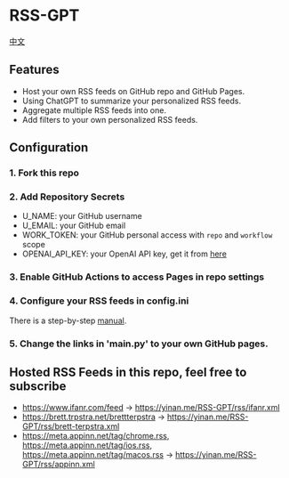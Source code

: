 # RSS-GPT

[中文](README-zh.md)

## Features
- Host your own RSS feeds on GitHub repo and GitHub Pages.
- Using ChatGPT to summarize your personalized RSS feeds. 
- Aggregate multiple RSS feeds into one.
- Add filters to your own personalized RSS feeds.

## Configuration

### 1. Fork this repo

### 2. Add Repository Secrets

- U_NAME: your GitHub username
- U_EMAIL: your GitHub email
- WORK_TOKEN: your GitHub personal access with `repo` and `workflow` scope
- OPENAI_API_KEY: your OpenAI API key, get it from [here](https://platform.openai.com/account/api-keys)

### 3. Enable GitHub Actions to access Pages in repo settings

### 4. Configure your RSS feeds in config.ini
There is a step-by-step [manual](https://yinan.me/RSS-GPT-manual-en/).

### 5. Change the links in 'main.py' to your own GitHub pages.

## Hosted RSS Feeds in this repo, feel free to subscribe

- https://www.ifanr.com/feed -> https://yinan.me/RSS-GPT/rss/ifanr.xml
- https://brett.trpstra.net/brettterpstra -> https://yinan.me/RSS-GPT/rss/brett-terpstra.xml
- https://meta.appinn.net/tag/chrome.rss, https://meta.appinn.net/tag/ios.rss, https://meta.appinn.net/tag/macos.rss -> https://yinan.me/RSS-GPT/rss/appinn.xml
